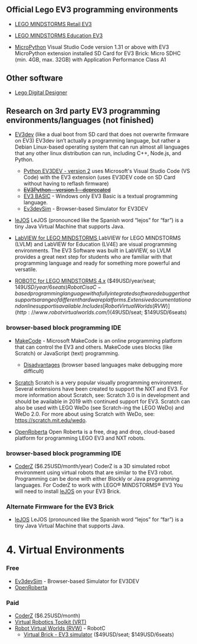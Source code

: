 ## Official Lego EV3 programming environments
* [LEGO MINDSTORMS Retail EV3](https://www.lego.com/en-ca/themes/mindstorms/downloads)

* [LEGO MINDSTORMS Education EV3](https://education.lego.com/en-us/downloads/mindstorms-ev3/software)

* [MicroPython](https://education.lego.com/en-us/downloads/mindstorms-ev3/software#MicroPython)
Visual Studio Code version 1.31 or above with EV3 MicroPython extension installed
SD Card for EV3 Brick: Micro SDHC (min. 4GB, max. 32GB) with Application Performance Class A1

## Other software
* [Lego Digital Designer](https://www.lego.com/en-us/ldd)

## Research on 3rd party EV3 programming environments/languages (not finished)
* [EV3dev](http://www.ev3dev.org/) 
(like a dual boot from SD card that does not overwrite firmware on EV3)
EV3dev isn’t actually a programming language, but rather a Debian Linux-based operating system that can run almost all languages that any other linux distribution can run, including C++, Node.js, and Python. 
  * [Python EV3DEV - version 2](https://sites.google.com/site/ev3devpython/) 
  uses Microsoft's Visual Studio Code (VS Code) with the EV3 extension (uses EV3DEV code on SD Card without having to reflash firmware)
  * ~~[EV3Python - version 1 - deprecated](https://sites.google.com/site/ev3python/)~~
  * [EV3 BASIC](https://sites.google.com/site/ev3basic/) - Windows only
  EV3 Basic is a textual programming language.
  * [Ev3devSim](https://www.aposteriori.com.sg/Ev3devSim/index.html) - Browser-based Simulator for EV3DEV

* [leJOS](http://www.lejos.org/ev3.php)
LeJOS (pronounced like the Spanish word “lejos” for “far”) is a tiny Java Virtual Machine that supports Java. 

* [LabVIEW for LEGO MINDSTORMS ](https://www.ni.com/en-ca/support/downloads/software-products/download.labview-for-lego-mindstorms.html)
LabVIEW for LEGO MINDSTORMS (LVLM) and LabVIEW for Education (LV4E) are visual programming environments. 
The EV3 Software was built in LabVIEW, so LVLM provides a great next step for students who are familiar with that programming language and ready for something more powerful and versatile. 

* [ROBOTC for LEGO MINDSTORMS 4.x](http://www.robotc.net) ($49USD/year/seat; $149USD/year/6seats)
RobotC is a C-based programming language with a fully integrated software debugger that supports a range of different hardware platforms. 
Extensive documentation and online support is available. 
Includes [Robot Virtual Worlds (RVW)](http://www.robotvirtualworlds.com/) ($49USD/seat; $149USD/6seats)

### browser-based block programming IDE
* [MakeCode](makecode.mindstorms.com) - Microsoft MakeCode is an online programming platform that can control the EV3 and others.  MakeCode uses blocks (like Scratch) or JavaScript (text) programming.
  * [Disadvantages](https://thecodingfun.com/2020/05/28/is-it-a-good-alternative-to-use-microsoft-makecode-to-program-lego-mindstorms-ev3-part-2/) (browser based languages make debugging more difficult)

* [Scratch](https://scratch.mit.edu/)
Scratch is a very popular visually programming environment. Several extensions have been created to support the NXT and EV3. 
For more information about Scratch, see:   Scratch 3.0 is in development and should be available in 2019 with continued support for EV3. Scratch can also be used with LEGO WeDo (see Scratch-ing the LEGO WeDo) and WeDo 2.0. For more about using Scratch with WeDo, see: https://scratch.mit.edu/wedo.

* [OpenRoberta](https://lab.open-roberta.org/)
Open Roberta is a free, drag and drop, cloud-based platform for programming LEGO EV3 and NXT robots. 

### browser-based block programming IDE
* [CoderZ](https://gocoderz.com/) ($6.25USD/month/year)
CoderZ is a 3D simulated robot environment using virtual robots that are similar to the EV3 robot.
Programming can be done with either Blockly or Java programming languages. 
For CoderZ to work with LEGO® MINDSTORMS® EV3 You will need to install [leJOS](http://www.lejos.org/ev3.php) on your EV3 Brick.

### Alternate Firmware for the EV3 Brick
* [leJOS](http://www.lejos.org/ev3.php)
LeJOS (pronounced like the Spanish word “lejos” for “far”) is a tiny Java Virtual Machine that supports Java. 

# 4. Virtual Environments
### Free
* [Ev3devSim](https://www.aposteriori.com.sg/Ev3devSim/index.html) - Browser-based Simulator for EV3DEV
* [OpenRoberta](https://lab.open-roberta.org/)

### Paid
* [CoderZ](https://gocoderz.com/) ($6.25USD/month)
* [Virtual Robotics Toolkit (VRT)](https://www.firstroboticscanada.org/cancode/vrt/) 
* [Robot Virtual Worlds (RVW)](http://www.robotvirtualworlds.com/) - RobotC 
  * [Virtual Brick - EV3 simulator](http://www.robotvirtualworlds.com/virtualbrick/) ($49USD/seat; $149USD/6seats)
  
